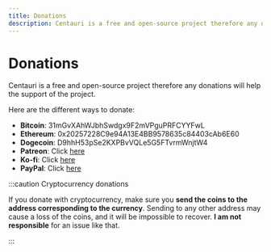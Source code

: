 ```yaml
---
title: Donations
description: Centauri is a free and open-source project therefore any donations will help the support of the project.
---
```


# Donations

Centauri is a free and open-source project therefore any donations will help the support of the project.

Here are the different ways to donate:

<ul>
    <li><strong>Bitcoin</strong>: 31mGvXAhWJbhSwdgx9F2mVPguPRFCYYFwL</li>
    <li><strong>Ethereum</strong>: 0x20257228C9e94A13E4BB9578635c84403cAb6E60</li>
    <li><strong>Dogecoin</strong>: D9hhH53pSe2KXPBvVQLe5G5FTvrmWnjtW4</li>
    <li><strong>Patreon</strong>: Click <a target="_blank" href="https://patreon.com/kkrypt0nn">here</a></li>
    <li><strong>Ko-fi</strong>: Click <a target="_blank" href="https://ko-fi.com/kkrypt0nn">here</a></li>
    <li><strong>PayPal</strong>: Click <a target="_blank" href="https://paypal.me/kkrypt0nn">here</a></li>
</ul>

:::caution Cryptocurrency donations

If you donate with cryptocurrency, make sure you **send the coins to the address corresponding to the currency**. Sending to any other address may cause a loss of the coins, and it will be impossible to recover. **I am not responsible** for an issue like that.

:::
